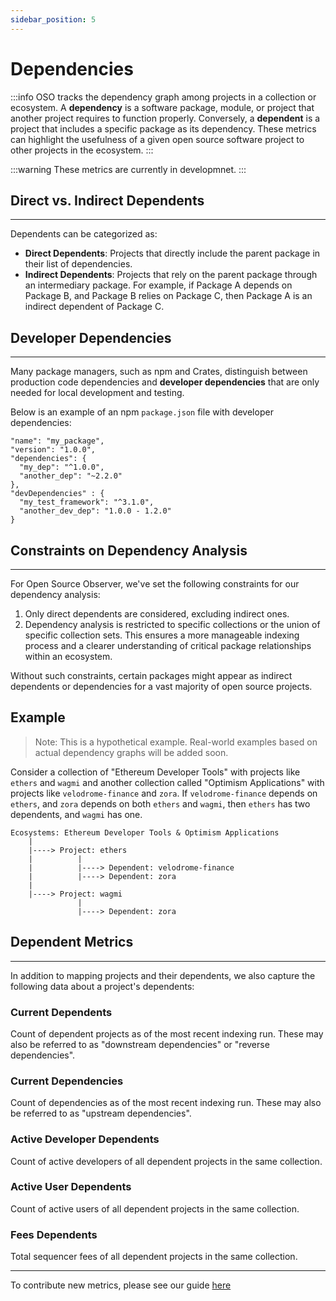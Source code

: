 ```yaml
---
sidebar_position: 5
---
```


# Dependencies

:::info
OSO tracks the dependency graph among projects in a collection or ecosystem. A **dependency** is a software package, module, or project that another project requires to function properly. Conversely, a **dependent** is a project that includes a specific package as its dependency. These metrics can highlight the usefulness of a given open source software project to other projects in the ecosystem.
:::

:::warning
These metrics are currently in developmnet.
:::

## Direct vs. Indirect Dependents

---

Dependents can be categorized as:

- **Direct Dependents**: Projects that directly include the parent package in their list of dependencies.
- **Indirect Dependents**: Projects that rely on the parent package through an intermediary package. For example, if Package A depends on Package B, and Package B relies on Package C, then Package A is an indirect dependent of Package C.

## Developer Dependencies

---

Many package managers, such as npm and Crates, distinguish between production code dependencies and **developer dependencies** that are only needed for local development and testing.

Below is an example of an npm `package.json` file with developer dependencies:

```
"name": "my_package",
"version": "1.0.0",
"dependencies": {
  "my_dep": "^1.0.0",
  "another_dep": "~2.2.0"
},
"devDependencies" : {
  "my_test_framework": "^3.1.0",
  "another_dev_dep": "1.0.0 - 1.2.0"
}
```

## Constraints on Dependency Analysis

---

For Open Source Observer, we've set the following constraints for our dependency analysis:

1. Only direct dependents are considered, excluding indirect ones.
2. Dependency analysis is restricted to specific collections or the union of specific collection sets. This ensures a more manageable indexing process and a clearer understanding of critical package relationships within an ecosystem.

Without such constraints, certain packages might appear as indirect dependents or dependencies for a vast majority of open source projects.

## Example

> Note: This is a hypothetical example. Real-world examples based on actual dependency graphs will be added soon.

Consider a collection of "Ethereum Developer Tools" with projects like `ethers` and `wagmi` and another collection called "Optimism Applications" with projects like `velodrome-finance` and `zora`. If `velodrome-finance` depends on `ethers`, and `zora` depends on both `ethers` and `wagmi`, then `ethers` has two dependents, and `wagmi` has one.

```
Ecosystems: Ethereum Developer Tools & Optimism Applications
    |
    |----> Project: ethers
    |          |
    |          |----> Dependent: velodrome-finance
    |          |----> Dependent: zora
    |
    |----> Project: wagmi
               |
               |----> Dependent: zora
```

## Dependent Metrics

---

In addition to mapping projects and their dependents, we also capture the following data about a project's dependents:

### Current Dependents

Count of dependent projects as of the most recent indexing run. These may also be referred to as "downstream dependencies" or "reverse dependencies".

### Current Dependencies

Count of dependencies as of the most recent indexing run. These may also be referred to as "upstream dependencies".

### Active Developer Dependents

Count of active developers of all dependent projects in the same collection.

### Active User Dependents

Count of active users of all dependent projects in the same collection.

### Fees Dependents

Total sequencer fees of all dependent projects in the same collection.

---

To contribute new metrics, please see our guide [here](../../contribute/impact-models)
